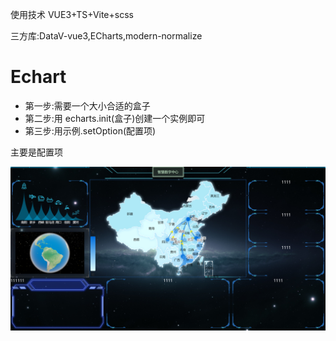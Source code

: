 使用技术 VUE3+TS+Vite+scss

三方库:DataV-vue3,ECharts,modern-normalize

# Echart

- 第一步:需要一个大小合适的盒子
- 第二步:用 echarts.init(盒子)创建一个实例即可
- 第三步:用示例.setOption(配置项)

主要是配置项

![Logo](./image.png)
